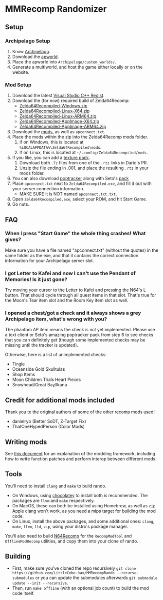# MMRecomp Randomizer

## Setup

### Archipelago Setup
1. Know [Archipelago](https://archipelago.gg/tutorial/Archipelago/setup/en).
2. Download the [apworld](https://github.com/LittleCube-hax/MMRecompRando/releases/latest).
3. Place the apworld into `Archipelago/custom_worlds/`.
4. Generate a multiworld, and host the game either locally or on the website.

### Mod Setup
1. Download the latest [Visual Studio C++ Redist](https://learn.microsoft.com/en-us/cpp/windows/latest-supported-vc-redist?view=msvc-170#latest-microsoft-visual-c-redistributable-version).
2. Download the (for now) required build of Zelda64Recomp:
    - [Zelda64Recompiled-Windows.zip](https://nightly.link/Zelda64Recomp/Zelda64Recomp/actions/artifacts/2076238071.zip)
    - [Zelda64Recompiled-Linux-X64.zip](https://nightly.link/Zelda64Recomp/Zelda64Recomp/actions/artifacts/2076240942.zip)
    - [Zelda64Recompiled-Linux-ARM64.zip](https://nightly.link/Zelda64Recomp/Zelda64Recomp/actions/artifacts/2076232906.zip)
    - [Zelda64Recompiled-AppImage-X64.zip](https://nightly.link/Zelda64Recomp/Zelda64Recomp/actions/artifacts/2076240939.zip)
    - [Zelda64Recompiled-AppImage-ARM64.zip](https://nightly.link/Zelda64Recomp/Zelda64Recomp/actions/artifacts/2076234973.zip)
3. Download the [mods](https://github.com/LittlestCube/MMRecompRando/releases/latest), as well as `apconnect.txt`.
4. Place the mods within the zip into the Zelda64Recomp mods folder.
    1. If on Windows, this is located at `%LOCALAPPDATA%\Zelda64Recompiled\mods`.
    2. If on Linux, this is located at `~/.config/Zelda64Recompiled/mods`.
5. If you like, you can add a [texture pack](https://github.com/Zelda64Recomp/Zelda64Recomp/pull/447#issue-2433547959).
    1. Download both `.7z` files from one of the `.rtz` links in Darío's PR.
    2. Unzip the file ending in .001, and place the resulting `.rtz` in your mods folder.
6. You can also download [poptracker](https://github.com/black-sliver/PopTracker/releases/latest) along with Seto's [pack](https://github.com/seto10987/Majoras-Mask-AP-PopTracker-Pack/releases/latest)
7. Place `apconnect.txt` next to `Zelda64Recompiled.exe`, and fill it out with your server connection information.
    - MAKE SURE it is NOT named `apconnect.txt.txt`.
8. Open `Zelda64Recompiled.exe`, select your ROM, and hit Start Game.
9. Go nuts.

## FAQ

### When I press "Start Game" the whole thing crashes! What gives?

Make sure you have a file named "apconnect.txt" (without the quotes) in the same folder as the exe, and that it contains the correct connection information for your Archipelago server slot.

### I got Letter to Kafei and now I can't use the Pendant of Memories! Is it just gone?

Try moving your cursor to the Letter to Kafei and pressing the N64's L button. That should cycle through all quest items in that slot. That's true for the Moon's Tear item slot and the Room Key item slot as well.

### I opened a chest/got a check and it always shows a grey Archipelago item, what's wrong with you?

The phantom AP item means the check is not yet implemented. Please use a text client or Seto's amazing poptracker pack from step 6 to see checks that you can definitely get (though some implemented checks may be missing until the tracker is updated).

Otherwise, here is a list of unimplemented checks:

- Tingle
- Oceanside Gold Skulltulas
- Shop Items
- Moon Children Trials Heart Pieces
- Snowhead/Great Bay/Ikana

## Credit for additional mods included

Thank you to the original authors of some of the other recomp mods used!

- danielryb (Better SoDT, Z-Target Fix)
- ThatOneHypedPerson (Color Mods)

## Writing mods
See [this document](https://hackmd.io/fMDiGEJ9TBSjomuZZOgzNg) for an explanation of the modding framework, including how to write function patches and perform interop between different mods.

## Tools
You'll need to install `clang` and `make` to build rando.
* On Windows, using [chocolatey](https://chocolatey.org/) to install both is recommended. The packages are `llvm` and `make` respectively.
* On MacOS, these can both be installed using Homebrew, as well as `zip`. Apple clang won't work, as you need a mips target for building the mod code.
* On Linux, install the above packages, and some additional ones: `clang`, `make`, `llvm`, `lld`, `zip`, using your distro's package manager.

You'll also need to build [N64Recomp](https://github.com/N64Recomp/N64Recomp) for the `RecompModTool` and `OfflineModRecomp` utilities, and copy them into your clone of rando.

## Building
* First, make sure you've cloned the repo recursively `git clone https://github.com/LittleCube-hax/MMRecompRando --recurse-submodules` or you can update the submodules afterwards `git submodule update --init --recursive`.
* Then, run `make offline` (with an optional job count) to build the mod code itself.
